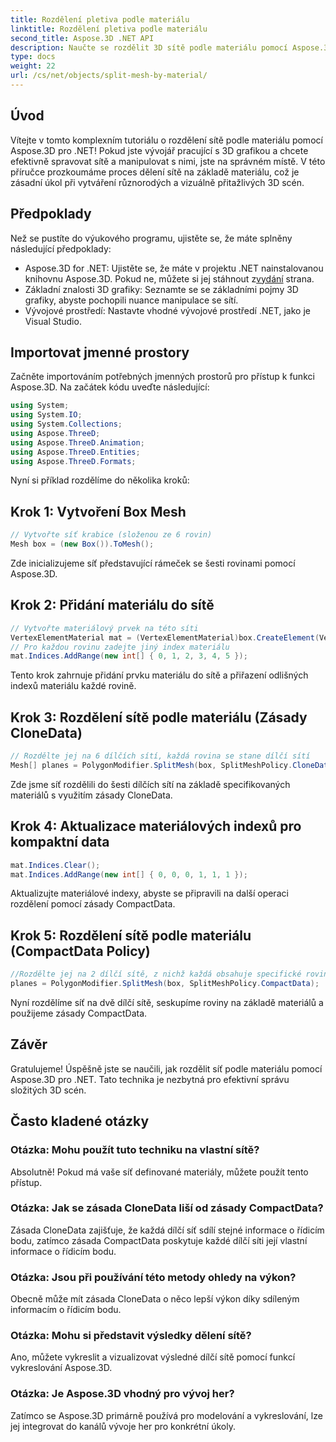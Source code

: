 ```yaml
---
title: Rozdělení pletiva podle materiálu
linktitle: Rozdělení pletiva podle materiálu
second_title: Aspose.3D .NET API
description: Naučte se rozdělit 3D sítě podle materiálu pomocí Aspose.3D pro .NET. Zlepšete organizaci a efektivitu scény. Podrobný průvodce pro vývojáře.
type: docs
weight: 22
url: /cs/net/objects/split-mesh-by-material/
---
```

## Úvod
Vítejte v tomto komplexním tutoriálu o rozdělení sítě podle materiálu pomocí Aspose.3D pro .NET! Pokud jste vývojář pracující s 3D grafikou a chcete efektivně spravovat sítě a manipulovat s nimi, jste na správném místě. V této příručce prozkoumáme proces dělení sítě na základě materiálu, což je zásadní úkol při vytváření různorodých a vizuálně přitažlivých 3D scén.
## Předpoklady
Než se pustíte do výukového programu, ujistěte se, že máte splněny následující předpoklady:
-  Aspose.3D for .NET: Ujistěte se, že máte v projektu .NET nainstalovanou knihovnu Aspose.3D. Pokud ne, můžete si jej stáhnout z[vydání](https://releases.aspose.com/3d/net/) strana.
- Základní znalosti 3D grafiky: Seznamte se se základními pojmy 3D grafiky, abyste pochopili nuance manipulace se sítí.
- Vývojové prostředí: Nastavte vhodné vývojové prostředí .NET, jako je Visual Studio.
## Importovat jmenné prostory
Začněte importováním potřebných jmenných prostorů pro přístup k funkci Aspose.3D. Na začátek kódu uveďte následující:
```csharp
using System;
using System.IO;
using System.Collections;
using Aspose.ThreeD;
using Aspose.ThreeD.Animation;
using Aspose.ThreeD.Entities;
using Aspose.ThreeD.Formats;
```
Nyní si příklad rozdělíme do několika kroků:
## Krok 1: Vytvoření Box Mesh
```csharp
// Vytvořte síť krabice (složenou ze 6 rovin)
Mesh box = (new Box()).ToMesh();
```
Zde inicializujeme síť představující rámeček se šesti rovinami pomocí Aspose.3D.
## Krok 2: Přidání materiálu do sítě
```csharp
// Vytvořte materiálový prvek na této síti
VertexElementMaterial mat = (VertexElementMaterial)box.CreateElement(VertexElementType.Material, MappingMode.Polygon, ReferenceMode.Index);
// Pro každou rovinu zadejte jiný index materiálu
mat.Indices.AddRange(new int[] { 0, 1, 2, 3, 4, 5 });
```
Tento krok zahrnuje přidání prvku materiálu do sítě a přiřazení odlišných indexů materiálu každé rovině.
## Krok 3: Rozdělení sítě podle materiálu (Zásady CloneData)
```csharp
// Rozdělte jej na 6 dílčích sítí, každá rovina se stane dílčí sítí
Mesh[] planes = PolygonModifier.SplitMesh(box, SplitMeshPolicy.CloneData);
```
Zde jsme síť rozdělili do šesti dílčích sítí na základě specifikovaných materiálů s využitím zásady CloneData.
## Krok 4: Aktualizace materiálových indexů pro kompaktní data
```csharp
mat.Indices.Clear();
mat.Indices.AddRange(new int[] { 0, 0, 0, 1, 1, 1 });
```
Aktualizujte materiálové indexy, abyste se připravili na další operaci rozdělení pomocí zásady CompactData.
## Krok 5: Rozdělení sítě podle materiálu (CompactData Policy)
```csharp
//Rozdělte jej na 2 dílčí sítě, z nichž každá obsahuje specifické roviny
planes = PolygonModifier.SplitMesh(box, SplitMeshPolicy.CompactData);
```
Nyní rozdělíme síť na dvě dílčí sítě, seskupíme roviny na základě materiálů a použijeme zásady CompactData.
## Závěr
Gratulujeme! Úspěšně jste se naučili, jak rozdělit síť podle materiálu pomocí Aspose.3D pro .NET. Tato technika je nezbytná pro efektivní správu složitých 3D scén.
## Často kladené otázky
### Otázka: Mohu použít tuto techniku na vlastní sítě?
Absolutně! Pokud má vaše síť definované materiály, můžete použít tento přístup.
### Otázka: Jak se zásada CloneData liší od zásady CompactData?
Zásada CloneData zajišťuje, že každá dílčí síť sdílí stejné informace o řídicím bodu, zatímco zásada CompactData poskytuje každé dílčí síti její vlastní informace o řídicím bodu.
### Otázka: Jsou při používání této metody ohledy na výkon?
Obecně může mít zásada CloneData o něco lepší výkon díky sdíleným informacím o řídicím bodu.
### Otázka: Mohu si představit výsledky dělení sítě?
Ano, můžete vykreslit a vizualizovat výsledné dílčí sítě pomocí funkcí vykreslování Aspose.3D.
### Otázka: Je Aspose.3D vhodný pro vývoj her?
Zatímco se Aspose.3D primárně používá pro modelování a vykreslování, lze jej integrovat do kanálů vývoje her pro konkrétní úkoly.